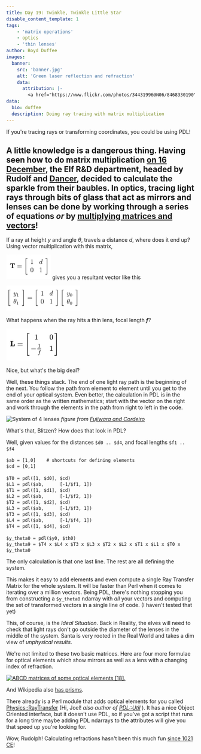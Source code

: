 ```yaml
---
title: Day 19: Twinkle, Twinkle Little Star
disable_content_template: 1
tags:
    - 'matrix operations'
    - optics
    - 'thin lenses'
author: Boyd Duffee
images:
  banner:
    src: 'banner.jpg'
    alt: 'Green laser reflection and refraction'
    data:
      attribution: |-
        <a href="https://www.flickr.com/photos/34431996@N06/8468330190">Green laser reflection and refraction 2</a> by <a href="https://www.flickr.com/photos/34431996@N06">astroshots42</a> is licensed under <a href="https://creativecommons.org/licenses/by/2.0/?ref=openverse">CC BY 2.0</a>
data:
  bio: duffee
  description: Doing ray tracing with matrix multiplication
---
```


If you're tracing rays or transforming coordinates, you could be using PDL!

A little knowledge is a dangerous thing.
Having seen how to do matrix multiplication [on 16 December](/advent/blog/2024/12/16/matrix-mult/),
the Elf R&D department, headed by Rudolf and [Dancer](https://www.dancer.pm/),
decided to calculate the sparkle from their baubles.
In optics, tracing light rays through bits of glass that act as mirrors and lenses
can be done by working through a series of equations _or_ by
[multiplying matrices and vectors](https://en.wikipedia.org/wiki/Ray_transfer_matrix_analysis)!
---

If a ray at height _y_ and angle _θ_, travels a distance _d_, where does it end up?
Using vector multiplication with this matrix,

![Transfer matrix for free space](transfer_matrix.png)
gives you a resultant vector like this

![vector transformed by the  matrix](vector_transform.png)

What happens when the ray hits a thin lens, focal length **_f_**?

![Transfer matrix for thin lens](lens_matrix.png)

Nice, but what's the big deal?

Well, these things stack. The end of one light ray path is the beginning of the next.
You follow the path from element to element until you get to the end of your optical system.
Even better, the calculation in PDL is in the same order as the written mathematics;
start with the vector on the right and work through the elements in the path from right to left in the code.

![System of 4 lenses](https://www.mdpi.com/applsci/applsci-10-08278/article_deploy/html/images/applsci-10-08278-g003.png)
_figure from [Fujiwara and Cordeiro](https://www.mdpi.com/2076-3417/10/22/8278)_

What's that, Blitzen? How does that look in PDL?

Well, given values for the distances `$d0 .. $d4`, and focal lengths `$f1 .. $f4`

    $ab = [1,0]    # shortcuts for defining elements
    $cd = [0,1]

    $T0 = pdl([1, $d0], $cd)
    $L1 = pdl($ab,      [-1/$f1, 1])
    $T1 = pdl([1, $d1], $cd)
    $L2 = pdl($ab,      [-1/$f2, 1])
    $T2 = pdl([1, $d2], $cd)
    $L3 = pdl($ab,      [-1/$f3, 1])
    $T3 = pdl([1, $d3], $cd)
    $L4 = pdl($ab,      [-1/$f4, 1])
    $T4 = pdl([1, $d4], $cd)

    $y_theta0 = pdl($y0, $th0)
    $y_theta9 = $T4 x $L4 x $T3 x $L3 x $T2 x $L2 x $T1 x $L1 x $T0 x $y_theta0

The only calculation is that one last line. The rest are all defining the system.

This makes it easy to add elements and even compute a single Ray Transfer Matrix for the whole system.
It will be faster than Perl when it comes to iterating over a million vectors.
Being PDL, there's nothing stopping you from constructing a `$y_theta0` ndarray with _all_ your vectors
and computing the set of transformed vectors in a single line of code. (I haven't tested that yet)

This, of course, is the _Ideal Situation_. Back in Reality, the elves will need to check that
light rays don't go outside the diameter of the lenses in the middle of the system.
Santa is very rooted in the Real World and takes a dim view of _unphysical results_.

We're not limited to these two basic matrices.
Here are four more formulae for optical elements which show mirrors as well as a lens with a changing index of refraction.

<a href="https://www.researchgate.net/figure/ABCD-matrices-of-some-optical-elements-18_tbl1_365741941">
<img src="https://www.researchgate.net/publication/365741941/figure/tbl1/AS:11431281108346700@1671470398979/ABCD-matrices-of-some-optical-elements-18.png" alt="ABCD matrices of some optical elements [18]."/>
</a>

And Wikipedia also
[has prisms](https://en.wikipedia.org/wiki/Ray_transfer_matrix_analysis#Matrices_for_simple_optical_components).

There already is a Perl module that adds optical elements for you called
[Physics::RayTransfer](https://metacpan.org/pod/Physics::RayTransfer) (Hi, Joel! _also author of [PDL::Util](https://metacpan.org/pod/PDL::Util)_ ).
It has a nice Object Oriented interface, but it doesn't use PDL,
so if you've got a script that runs for a long time maybe adding PDL ndarrays to the attributes
will give you that speed up you're looking for.

Wow, Rudolph!
Calculating refractions hasn't been this much fun [since 1021 CE](https://en.wikipedia.org/wiki/Book_of_Optics)!
